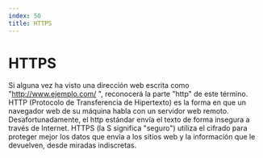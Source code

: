 ```yaml
---
index: 50
title: HTTPS
---
```

# HTTPS 

Si alguna vez ha visto una dirección web escrita como "http://www.ejemplo.com/ ", reconocerá la parte "http" de este término. HTTP (Protocolo de Transferencia de Hipertexto) es la forma en que un navegador web de su máquina habla con un servidor web remoto. Desafortunadamente, el http estándar envía el texto de forma insegura a través de Internet. HTTPS (la S significa "seguro") utiliza el cifrado para proteger mejor los datos que envía a los sitios web y la información que le devuelven, desde miradas indiscretas.